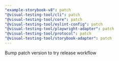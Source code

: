 ```yaml
---
"example-storybook-v8": patch
"@visual-testing-tool/cli": patch
"@visual-testing-tool/core": patch
"@visual-testing-tool/eslint-config": patch
"@visual-testing-tool/playwright-adapter": patch
"@visual-testing-tool/protocol": patch
"@visual-testing-tool/storybook-adapter": patch
---
```


Bump patch version to try release workflow

